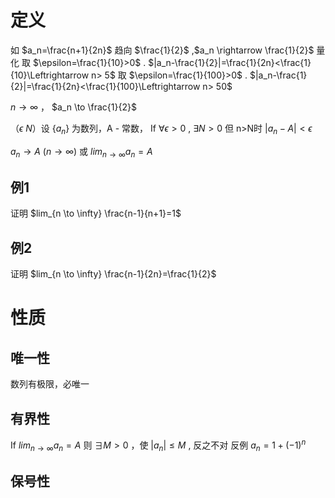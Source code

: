 # 定义
如 $a_n=\frac{n+1}{2n}$  趋向  $\frac{1}{2}$ ,$a_n \rightarrow \frac{1}{2}$ 
量化
取 $\epsilon=\frac{1}{10}>0$ . $|a_n-\frac{1}{2}|=\frac{1}{2n}<\frac{1}{10}\Leftrightarrow n> 5$ 
取 $\epsilon=\frac{1}{100}>0$ . $|a_n-\frac{1}{2}|=\frac{1}{2n}<\frac{1}{100}\Leftrightarrow n> 50$ 

$n\to\infty$ ， $a_n \to \frac{1}{2}$ 

（$\epsilon \  N$）设 {$a_n$}  为数列，A - 常数， If $\forall \epsilon > 0$ , $\exists N >0$ 但 n>N时
$|a_n-A|<\epsilon$ 

$a_n \to A \ ( n \to \infty)$ 或 $lim_{n \to \infty} a_n=A$

## 例1
证明 $lim_{n \to \infty} \frac{n-1}{n+1}=1$


## 例2
证明 $lim_{n \to \infty} \frac{n-1}{2n}=\frac{1}{2}$ 

# 性质
## 唯一性
数列有极限，必唯一  

## 有界性
If $lim_{n \to \infty} a_n=A$ 则 $\exists M>0$  ，使 $|a_n| \leq M$ , 反之不对
反例 $a_n=1+(-1)^n$ 

## 保号性 